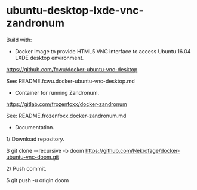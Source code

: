 ubuntu-desktop-lxde-vnc-zandronum  
=================================  
  

Build with:  
  
* Docker image to provide HTML5 VNC interface to access Ubuntu 16.04 LXDE desktop environment.  
  
https://github.com/fcwu/docker-ubuntu-vnc-desktop  

See: README.fcwu.docker-ubuntu-vnc-desktop.md

    
* Container for running Zandronum.
  
https://gitlab.com/frozenfoxx/docker-zandronum  
 
See: README.frozenfoxx.docker-zandronum.md

   
* Documentation.
  
1/ Download repository.  
  
$ git clone --recursive -b doom https://github.com/Nekrofage/docker-ubuntu-vnc-doom.git  
  
  
2/ Push commit.  
  
$ git push -u origin doom  
  

